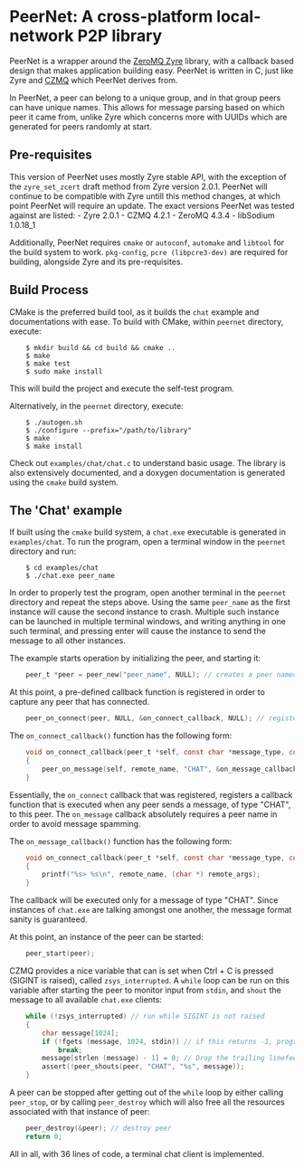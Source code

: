 # PeerNet: A cross-platform local-network P2P library
PeerNet is a wrapper around the [ZeroMQ Zyre](https://github.com/zeromq/zyre) library,
with a callback based design that makes application building easy. PeerNet is written
in C, just like Zyre and [CZMQ](https://github.com/zeromq/czmq) which PeerNet derives
from.

In PeerNet, a peer can belong to a unique group, and in that group peers can have
unique names. This allows for message parsing based on which peer it came from,
unlike Zyre which concerns more with UUIDs which are generated for peers randomly
at start.

## Pre-requisites
This version of PeerNet uses mostly Zyre stable API, with the exception of the
`zyre_set_zcert` draft method from Zyre version 2.0.1. PeerNet will continue to be
compatible with Zyre untill this method changes, at which point PeerNet will require
an update.
The exact versions PeerNet was tested against are listed:
    - Zyre 2.0.1
    - CZMQ 4.2.1
    - ZeroMQ 4.3.4
    - libSodium 1.0.18_1

Additionally, PeerNet requires `cmake` or `autoconf`, `automake` and `libtool` for the build system to work. `pkg-config`, `pcre (libpcre3-dev)` are required for building, alongside Zyre and its pre-requisites.

## Build Process
CMake is the preferred build tool, as it builds the `chat` example and documentations
with ease. To build with CMake, within `peernet` directory, execute:

```
    $ mkdir build && cd build && cmake ..
    $ make
    $ make test
    $ sudo make install
```

This will build the project and execute the self-test program.

Alternatively, in the `peernet` directory, execute:
```
    $ ./autogen.sh
    $ ./configure --prefix="/path/to/library"
    $ make
    $ make install
```

Check out `examples/chat/chat.c` to understand basic usage. The library is also extensively
documented, and a doxygen documentation is generated using the `cmake` build system.

## The 'Chat' example
If built using the `cmake` build system, a `chat.exe` executable is generated in `examples/chat`. To run the program, open a terminal window in the `peernet` directory and run:
```
    $ cd examples/chat
    $ ./chat.exe peer_name
```

In order to properly test the program, open another terminal in the `peernet` directory and repeat the steps above. Using the same `peer_name` as the first instance will cause the
second instance to crash. Multiple such instance can be launched in multiple terminal
windows, and writing anything in one such terminal, and pressing enter will cause the
instance to send the message to all other instances.

The example starts operation by initializing the peer, and starting it:
```c
    peer_t *peer = peer_new("peer_name", NULL); // creates a peer named "peer_name" in the default group.
```
At this point, a pre-defined callback function is registered in order to capture any peer that has connected.
```c
    peer_on_connect(peer, NULL, &on_connect_callback, NULL); // registers on_connect_callback as a callback for any peer that connects. The callback does not use any local data.
```

The `on_connect_callback()` function has the following form:
```c
    void on_connect_callback(peer_t *self, const char *message_type, const char *remote_name, void *local_args, void *remote_args)
    {
        peer_on_message(self, remote_name, "CHAT", &on_message_callback, NULL);
    }
```
Essentially, the `on_connect` callback that was registered, registers a callback function that is executed when any peer sends a message, of type "CHAT", to this peer. The `on_message` callback absolutely requires a peer name in order to avoid message spamming.

The `on_message_callback()` function has the following form:
```c
    void on_connect_callback(peer_t *self, const char *message_type, const char *remote_name, void *local_args, void *remote_args)
    {
        printf("%s> %s\n", remote_name, (char *) remote_args);
    }
```

The callback will be executed only for a message of type "CHAT". Since instances of `chat.exe` are talking amongst one another, the message format sanity is guaranteed.

At this point, an instance of the peer can be started:
```c
    peer_start(peer);
```
CZMQ provides a nice variable that can is set when Ctrl + C is pressed (SIGINT is raised),
called `zsys_interrupted`. A `while` loop can be run on this variable after starting the
peer to monitor input from `stdin`, and `shout` the message to all available `chat.exe` clients:
```c
    while (!zsys_interrupted) // run while SIGINT is not raised
    {
        char message[1024];
        if (!fgets (message, 1024, stdin)) // if this returns -1, program was interrupted
            break;
        message[strlen (message) - 1] = 0; // Drop the trailing linefeed
        assert(!peer_shouts(peer, "CHAT", "%s", message));
    }
```
A peer can be stopped after getting out of the `while` loop by either calling `peer_stop`, or by calling `peer_destroy` which will also free all the resources associated with that instance of peer:
```c
    peer_destroy(&peer); // destroy peer
    return 0;
```

All in all, with 36 lines of code, a terminal chat client is implemented.

